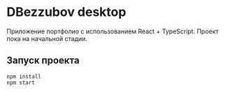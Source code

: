 # DBezzubov desktop
Приложение портфолио с использованием React + TypeScript. Проект пока на начальной стадии.

## Запуск проекта

```
npm install
npm start
```